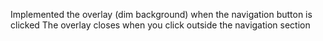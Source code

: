 Implemented the overlay (dim background) when the navigation button is clicked
The overlay closes when you click outside the navigation section
